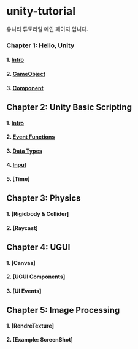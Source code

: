 # unity-tutorial
유니티 튜토리얼 메인 페이지 입니다.

### Chapter 1: Hello, Unity
#### 1. [Intro](Ch1_HelloUnity/1_Intro.md)
#### 2. [GameObject](Ch1_HelloUnity/2_GameObject.md)
#### 3. [Component](Ch1_HelloUnity/3_Component.md)

## Chapter 2: Unity Basic Scripting
#### 1. [Intro](Ch2_BasicScripting/1_Intro.md)
#### 2. [Event Functions](Ch2_BasicScripting/2_EventFunctions.md)
#### 3. [Data Types](Ch2_BasicScripting/3_DataTypes.md)
#### 4. [Input](Ch2_BasicScripting/4_Input.md)
#### 5. [Time]

## Chapter 3: Physics
#### 1. [Rigidbody & Collider]
#### 2. [Raycast]

## Chapter 4: UGUI
#### 1. [Canvas]
#### 2. [UGUI Components]
#### 3. [UI Events]

## Chapter 5: Image Processing
#### 1. [RendreTexture]
#### 2. [Example: ScreenShot]
